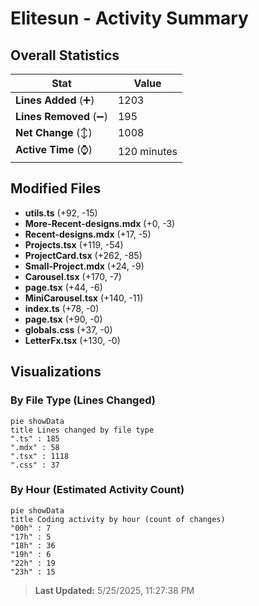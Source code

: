 # Elitesun - Activity Summary 

## Overall Statistics

| Stat                   | Value                                                             |
| ---------------------- | ----------------------------------------------------------------- |
| **Lines Added** (➕)   | 1203                                          |
| **Lines Removed** (➖) | 195                                        |
| **Net Change** (↕)    | 1008                |
| **Active Time** (⌚)   | 120 minutes |


## Modified Files
- **utils.ts** (+92, -15)
- **More-Recent-designs.mdx** (+0, -3)
- **Recent-designs.mdx** (+17, -5)
- **Projects.tsx** (+119, -54)
- **ProjectCard.tsx** (+262, -85)
- **Small-Project.mdx** (+24, -9)
- **Carousel.tsx** (+170, -7)
- **page.tsx** (+44, -6)
- **MiniCarousel.tsx** (+140, -11)
- **index.ts** (+78, -0)
- **page.tsx** (+90, -0)
- **globals.css** (+37, -0)
- **LetterFx.tsx** (+130, -0)

## Visualizations

### By File Type (Lines Changed)

```mermaid
pie showData
title Lines changed by file type
".ts" : 185
".mdx" : 58
".tsx" : 1118
".css" : 37
```

### By Hour (Estimated Activity Count)

```mermaid
pie showData
title Coding activity by hour (count of changes)
"00h" : 7
"17h" : 5
"18h" : 36
"19h" : 6
"22h" : 19
"23h" : 15
```


> **Last Updated:** 5/25/2025, 11:27:38 PM